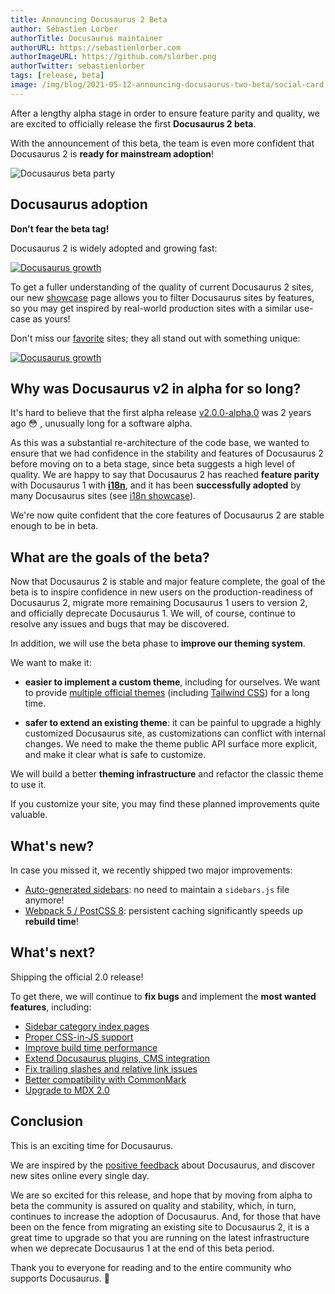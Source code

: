 ```yaml
---
title: Announcing Docusaurus 2 Beta
author: Sébastien Lorber
authorTitle: Docusaurus maintainer
authorURL: https://sebastienlorber.com
authorImageURL: https://github.com/slorber.png
authorTwitter: sebastienlorber
tags: [release, beta]
image: /img/blog/2021-05-12-announcing-docusaurus-two-beta/social-card.png
---
```


After a lengthy alpha stage in order to ensure feature parity and quality, we are excited to officially release the first **Docusaurus 2 beta**.

With the announcement of this beta, the team is even more confident that Docusaurus 2 is **ready for mainstream adoption**!

![Docusaurus beta party](/img/blog/2021-05-12-announcing-docusaurus-two-beta/image_cropped.png)

<!--truncate-->

## Docusaurus adoption

**Don't fear the beta tag!**

Docusaurus 2 is widely adopted and growing fast:

[![Docusaurus growth](/img/blog/2021-05-12-announcing-docusaurus-two-beta/trend.png)](https://www.npmtrends.com/docusaurus-vs-@docusaurus/core)

To get a fuller understanding of the quality of current Docusaurus 2 sites, our new [showcase](https://docusaurus.io/showcase) page allows you to filter Docusaurus sites by features, so you may get inspired by real-world production sites with a similar use-case as yours!

Don't miss our [favorite](https://docusaurus.io/showcase?tags=favorite) sites; they all stand out with something unique:

[![Docusaurus growth](/img/blog/2021-05-12-announcing-docusaurus-two-beta/favorites.png)](https://docusaurus.io/showcase?tags=favorite)

## Why was Docusaurus v2 in alpha for so long?

It's hard to believe that the first alpha release [v2.0.0-alpha.0](https://github.com/facebook/docusaurus/releases/tag/v2.0.0-alpha.0) was 2 years ago 😳 , unusually long for a software alpha.

As this was a substantial re-architecture of the code base, we wanted to ensure that we had confidence in the stability and features of Docusaurus 2 before moving on to a beta stage, since beta suggests a high level of quality. We are happy to say that Docusaurus 2 has reached **feature parity** with Docusaurus 1 with **[i18n](https://docusaurus.io/blog/2021/03/09/releasing-docusaurus-i18n)**, and it has been **successfully adopted** by many Docusaurus sites (see [i18n showcase](https://docusaurus.io/showcase?tags=i18n)).

We're now quite confident that the core features of Docusaurus 2 are stable enough to be in beta.

## What are the goals of the beta?

Now that Docusaurus 2 is stable and major feature complete, the goal of the beta is to inspire confidence in new users on the production-readiness of Docusaurus 2, migrate more remaining Docusaurus 1 users to version 2, and officially deprecate Docusaurus 1. We will, of course, continue to resolve any issues and bugs that may be discovered.

In addition, we will use the beta phase to **improve our theming system**.

We want to make it:

- **easier to implement a custom theme**, including for ourselves. We want to provide [multiple official themes](https://github.com/facebook/docusaurus/issues/3522) (including [Tailwind CSS](https://github.com/facebook/docusaurus/issues/2961)) for a long time.

- **safer to extend an existing theme**: it can be painful to upgrade a highly customized Docusaurus site, as customizations can conflict with internal changes. We need to make the theme public API surface more explicit, and make it clear what is safe to customize.

We will build a better **theming infrastructure** and refactor the classic theme to use it.

If you customize your site, you may find these planned improvements quite valuable.

## What's new?

In case you missed it, we recently shipped two major improvements:

- [Auto-generated sidebars](https://docusaurus.io/docs/sidebar#sidebar-item-autogenerated): no need to maintain a `sidebars.js` file anymore!
- [Webpack 5 / PostCSS 8](https://github.com/facebook/docusaurus/issues/4027): persistent caching significantly speeds up **rebuild time**!

## What's next?

Shipping the official 2.0 release!

To get there, we will continue to **fix bugs** and implement the **most wanted features**, including:

- [Sidebar category index pages](https://github.com/facebook/docusaurus/issues/2643)
- [Proper CSS-in-JS support](https://github.com/facebook/docusaurus/issues/3236)
- [Improve build time performance](https://github.com/facebook/docusaurus/issues/4765)
- [Extend Docusaurus plugins, CMS integration](https://github.com/facebook/docusaurus/issues/4138)
- [Fix trailing slashes and relative link issues](https://github.com/facebook/docusaurus/issues/3372)
- [Better compatibility with CommonMark](https://github.com/facebook/docusaurus/issues/3018)
- [Upgrade to MDX 2.0](https://github.com/facebook/docusaurus/issues/4029)

## Conclusion

This is an exciting time for Docusaurus.

We are inspired by the [positive feedback](https://twitter.com/sebastienlorber/timelines/1392048416872706049) about Docusaurus, and discover new sites online every single day.

We are so excited for this release, and hope that by moving from alpha to beta the community is assured on quality and stability, which, in turn, continues to increase the adoption of Docusaurus. And, for those that have been on the fence from migrating an existing site to Docusaurus 2, it is a great time to upgrade so that you are running on the latest infrastructure when we deprecate Docusaurus 1 at the end of this beta period.

Thank you to everyone for reading and to the entire community who supports Docusaurus. 🤗
